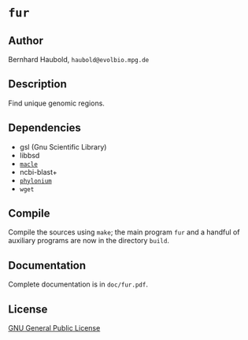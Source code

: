# `fur`
## Author
Bernhard Haubold, `haubold@evolbio.mpg.de`
## Description
Find unique genomic regions.
## Dependencies
* gsl (Gnu Scientific Library)
* libbsd
* [`macle`](https://github.com/evolbioinf/macle)
* ncbi-blast+
* [`phylonium`](https://github.com/evolbioinf/phylonium)
* `wget`
## Compile
Compile the sources using `make`; the main program `fur` and a handful
of auxiliary programs are now in the directory `build`.
## Documentation
Complete documentation is in `doc/fur.pdf`.
## License
[GNU General Public License](https://www.gnu.org/licenses/gpl.html)
